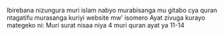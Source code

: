 Ibirebana nizungura muri islam nabyo murabisanga mu gitabo cya quran ntagatifu murasanga kuriyi website mw’ isomero
Ayat zivuga kurayo mategeko ni:
Muri surat nisaa niya 4 muri quran ayat ya 11-14

